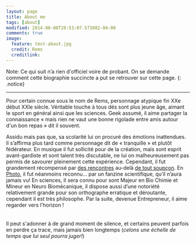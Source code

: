 ```yaml
---
layout: page
title: About me
tags: [about]
modified: 2014-08-08T20:53:07.573882-04:00
comments: true
image:
  feature: test-about.jpg
  credit: Rems
  creditlink:
---
```


Note: Ce qui suit n’a rien d'officiel voire de probant. On se demande comment cette biographie succincte a put se retrouver sur cette page.
{: .notice}

___
Pour certain connue sous le nom de Rems, personnage atypique fin XXe début XXIe siècle. Véritable touche à tous dés sont plus jeune âge, aimant le sport en général ainsi que les sciences. Geek assumé, il aime partager la connaissance « mais rien ne vaut une bonne rigolade entre amis autour d'un bon repas » dit il souvent.  



Assidu mais pas que,  sa scolarité lui on procuré des émotions inattendues. Il s’affirma plus tard comme personnage dit de « tranquille » et plutôt fédérateur. En musique il fut sollicité pour de la création, mais sont esprit avant-gardiste et sont talent très discutable, ne lui on malheureusement pas permis de savourer pleinement cette expérience. Cependant, il fut grandement récompensé par [des rencontres](https://www.youtube.com/watch?v=7LeUvytB0uY) au-delà [de tout soupçon](https://www.reddit.com/r/AskReddit/comments/2mvco9/who_is_the_most_famous_person_youve_ever_met_and/cm8m5t7). En [Photo](https://www.flickr.com/photos/remsenlive/), il fut néanmoins reconnu… par un fanzine scientifique, qu’il n’aura jamais vu! En sciences, Il sera connu pour sont Majeur en Bio Chimie et Mineur en Neuro Biomécanique, il dispose aussi d’une notoriété relativement grande pour son orthographe erratique et déroutante, cependant il est très philosophe. Par la suite, devenue Entrepreneur, il aime regarder vers l'horizon !  
<br>
<br>
Il peut s'adonner à de grand moment de silence, et certains peuvent parfois en perdre ça trace, mais jamais bien longtemps (*celons une échelle de temps que lui seul pourra juger!*)  
<br>
<br>
<br>
<br>
